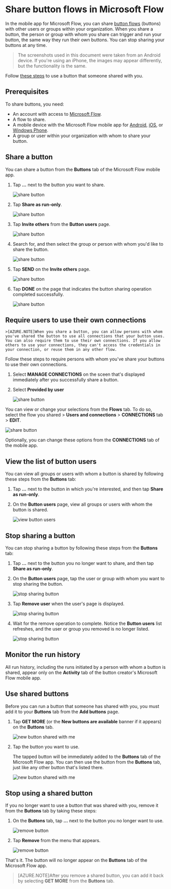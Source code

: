 <properties
    pageTitle="Share your buttons with others. | Microsoft Flow"
    description="Share your buttons with others so they can use your buttons and save time."
    services=""
    suite="flow"
    documentationCenter="na"
    authors="msftman"
    manager="anneta"
    editor=""
    tags=""/>

<tags
   ms.service="flow"
   ms.devlang="na"
   ms.topic="article"
   ms.tgt_pltfrm="na"
   ms.workload="na"
   ms.date="03/22/2017"
   ms.author="deonhe"/>

# Share button flows in Microsoft Flow

In the mobile app for Microsoft Flow, you can share [button flows](./introduction-to-button-flows.md) (buttons) with other users or groups within your organization. When you share a button, the person or group with whom you share can trigger and run your button, the same way they run their own buttons. You can stop sharing your buttons at any time.

>The screenshots used in this document were taken from an Android device. If you're using an iPhone, the images may appear differently, but the functionality is the same.

Follow [these steps](share-buttons.md#use-shared-buttons) to use a button that someone shared with you.

## Prerequisites

To share buttons, you need:

- An account with access to [Microsoft Flow](https://flow.microsoft.com).
- A flow to share.
- A mobile device with the Microsoft Flow mobile app for [Android](https://aka.ms/flowmobiledocsandroid), [iOS](https://aka.ms/flowmobiledocsios), or [Windows Phone](https://aka.ms/flowmobilewindows).
- A group or user within your organization with whom to share your button.

## Share a button

You can share a button from the **Buttons** tab of the Microsoft Flow mobile app.

1. Tap **...** next to the button you want to share.

    ![share button](./media/share-buttons/share-button-flows-buttons-tab.png)

1. Tap **Share as run-only**.

    ![share button](./media/share-buttons/share-button-flows-run-only.png)

1. Tap **Invite others** from the **Button users** page.

    ![share button](./media/share-buttons/share-button-flows-button-users.png)

1. Search for, and then select the group or person with whom you'd like to share the button.

    ![share button](./media/share-buttons/share-button-flows-invite-others-select.png)

1. Tap **SEND** on the **Invite others** page.

    ![share button](./media/share-buttons/share-button-flows-invite-others-send.png)

1. Tap **DONE** on the page that indicates the button sharing operation completed successfully.

    ![share button](./media/share-buttons/share-button-flows-invite-others-done.png)

## Require users to use their own connections

    >[AZURE.NOTE]When you share a button, you can allow persons with whom you've shared the button to use all connections that your button uses. You can also require them to use their own connections. If you allow others to use your connections, they can't access the credentials in your connection, or reuse them in any other flow.

Follow these steps to require persons with whom you've share your buttons to use their own connections.

1. Select **MANAGE CONNECTIONS** on the sceen that's displayed immediately after you successfully share a button.

1. Select **Provided by user**

    ![share button](./media/share-buttons/share-button-select-connection-provided-by-user.png)

 You can view or change your selections from the **Flows** tab. To do so, select the flow you shared > **Users and connections** > **CONNECTIONS** tab > **EDIT**.

![share button](./media/share-buttons/share-button-flows-conn-provided-by-user.png)

Optionally, you can change these options from the **CONNECTIONS** tab of the mobile app.

## View the list of button users

You can view all groups or users with whom a button is shared by following these steps from the **Buttons** tab:

1. Tap **...** next to the button in which you're interested, and then tap **Share as run-only**.

1. On the **Button users** page, view all groups or users with whom the button is shared.

    ![view button users](./media/share-buttons/share-button-flows-button-users-list.png)

## Stop sharing a button

You can stop sharing a button by following these steps from the **Buttons** tab:

1. Tap **...** next to the button you no longer want to share, and then tap **Share as run-only**.

1. On the **Button users** page, tap the user or group with whom you want to stop sharing the button.

    ![stop sharing button](./media/share-buttons/share-button-flows-remove-user-list.png)

1. Tap **Remove user** when the user's page is displayed.

    ![stop sharing button](./media/share-buttons/share-button-flows-remove-user.png)

1. Wait for the remove operation to complete. Notice the **Button users** list refreshes, and the user or group you removed is no longer listed.

    ![stop sharing button](./media/share-buttons/share-button-flows-remove-user-result.png)

## Monitor the run history

All run history, including the runs initiated by a person with whom a button is shared, appear only on the **Activity** tab of the button creator's Microsoft Flow mobile app.

## Use shared buttons

Before you can run a button that someone has shared with you, you must add it to your **Buttons** tab from the **Add buttons** page.

1. Tap **GET MORE** (or the **New buttons are available** banner if it appears) on the **Buttons** tab.

    ![new button shared with me](./media/share-buttons/share-button-flows-banner.png)

1. Tap the button you want to use.

    The tapped button will be immediately added to the **Buttons** tab of the Microsoft Flow app. You can then use the button from the **Buttons** tab, just like any other button that's listed there.

    ![new button shared with me](./media/share-buttons/share-button-flows-buttons-shared-with-me.png)

## Stop using a shared button

If you no longer want to use a button that was shared with you, remove it from the **Buttons** tab by taking these steps:

1. On the **Buttons** tab, tap **...** next to the button you no longer want to use.

    ![remove button](./media/share-buttons/share-button-flows-added-shared-button.png)

1. Tap **Remove** from the menu that appears.

    ![remove button](./media/share-buttons/share-button-flows-share-no-more.png)

That's it. The button will no longer appear on the **Buttons** tab of the Microsoft Flow app.

>[AZURE.NOTE]After you remove a shared button, you can add it back by selecting **GET MORE** from the **Buttons** tab.
